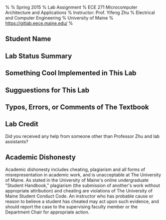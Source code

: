 %
% Spring 2015
% Lab Assignment 
% ECE 271 Microcomputer Architecture and Applications
% Instructor: Prof. Yifeng Zhu
% Electrical and Computer Engineering
% University of Maine
% https://gitlab.eece.maine.edu/
%

Student Name
-------------------------------------------------

Lab Status Summary
-------------------------------------------------


Something Cool Implemented in This Lab
-------------------------------------------------


Sugguestions for This Lab
-------------------------------------------------


Typos, Errors, or Comments of The Textbook
-------------------------------------------------


Lab Credit
-------------------------------------------------
Did you received any help from someone other than 
Professor Zhu and lab assistants?



Academic Dishonesty
-------------------------------------------------
Academic dishonesty includes cheating, plagiarism
and all forms of misrepresentation in academic work, 
and is unacceptable at The University of Maine. As 
stated in the University of Maine's online 
undergraduate "Student Handbook," plagiarism 
(the submission of another's work without appropriate 
attribution) and cheating are violations of The 
University of Maine Student Conduct Code. An 
instructor who has probable cause or reason to 
believe a student has cheated may act upon such evidence, 
and should report the case to the supervising faculty 
member or the Department Chair for appropriate action.

